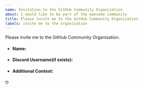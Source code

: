 ```yaml
---
name: Invitation to the GitHub Community Organization
about: I would like to be part of the awesome community
title: Please invite me to the GitHub Community Organization
labels: invite me to the organisation
---
```


<!---
An invitation for the GitHub Organization will be sent soon. We look forward to having you part of our community :nerd_face:
Don't forget after accepting to make it public so it appears on your Github profile for everyone else to see, you can do this by finding your name in the Github organization list and change the dropdown to public https://github.com/orgs/EddieJaoudeCommunity/people
Tips for practicing:
- Customise your GitHub profile, here is a live stream on it https://www.youtube.com/watch?v=cT6GXCuS0Zo
- Practice repo, instructions on how to add your name to the README in the README https://github.com/EddieJaoudeCommunity/hacktoberfest-practice
- Remember contributing to open source is not just about code, its about collaboration, communication, and adding value
I hope that helps
-->

Please invite me to the GitHub Community Organisation.

<!--more-specification(if any)-->

<!--Some Details-->

- #### Name:

- #### Discord Username(if exists):

<!--https://discord.gg/ErG8W36Tkm (link to our discord server)-->

- #### Additional Context:
<!--Where did you meet Eddie?-->

<!--What do you like about this community/ why do you want to join-->

:nerd_face:
